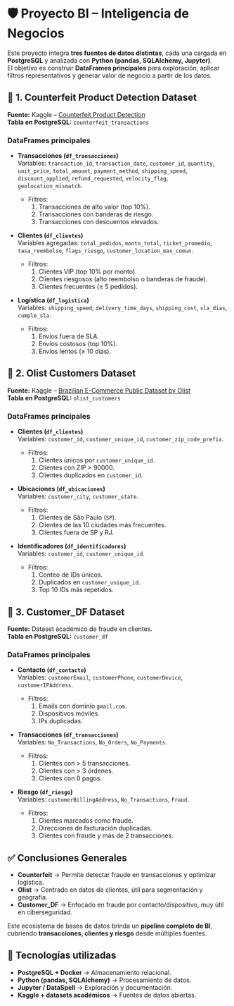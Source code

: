 # 🛡️ Proyecto BI – Inteligencia de Negocios

Este proyecto integra **tres fuentes de datos distintas**, cada una cargada en **PostgreSQL** y analizada con **Python (pandas, SQLAlchemy, Jupyter)**.  
El objetivo es construir **DataFrames principales** para exploración, aplicar filtros representativos y generar valor de negocio a partir de los datos.


## 📂 1. Counterfeit Product Detection Dataset

**Fuente:** Kaggle – [Counterfeit Product Detection](https://www.kaggle.com/datasets/aimlveera/counterfeit-product-detection-dataset)  
**Tabla en PostgreSQL:** `counterfeit_transactions`

### DataFrames principales
- **Transacciones (`df_transacciones`)**  
  Variables: `transaction_id`, `transaction_date`, `customer_id`, `quantity`, `unit_price`, `total_amount`, `payment_method`, `shipping_speed`, `discount_applied`, `refund_requested`, `velocity_flag`, `geolocation_mismatch`.  
  - Filtros:
    1. Transacciones de alto valor (top 10%).  
    2. Transacciones con banderas de riesgo.  
    3. Transacciones con descuentos elevados.

- **Clientes (`df_clientes`)**  
  Variables agregadas: `total_pedidos`, `monto_total`, `ticket_promedio`, `tasa_reembolso`, `flags_riesgo`, `customer_location_mas_comun`.  
  - Filtros:
    1. Clientes VIP (top 10% por monto).  
    2. Clientes riesgosos (alto reembolso o banderas de fraude).  
    3. Clientes frecuentes (≥ 5 pedidos).

- **Logística (`df_logistica`)**  
  Variables: `shipping_speed`, `delivery_time_days`, `shipping_cost`, `sla_dias`, `cumple_sla`.  
  - Filtros:
    1. Envíos fuera de SLA.  
    2. Envíos costosos (top 10%).  
    3. Envíos lentos (≥ 10 días).


## 📂 2. Olist Customers Dataset

**Fuente:** Kaggle – [Brazilian E-Commerce Public Dataset by Olist](https://www.kaggle.com/datasets/olistbr/brazilian-ecommerce)  
**Tabla en PostgreSQL:** `olist_customers`

### DataFrames principales
- **Clientes (`df_clientes`)**  
  Variables: `customer_id`, `customer_unique_id`, `customer_zip_code_prefix`.  
  - Filtros:
    1. Clientes únicos por `customer_unique_id`.  
    2. Clientes con ZIP > 90000.  
    3. Clientes duplicados en `customer_id`.

- **Ubicaciones (`df_ubicaciones`)**  
  Variables: `customer_city`, `customer_state`.  
  - Filtros:
    1. Clientes de São Paulo (`SP`).  
    2. Clientes de las 10 ciudades más frecuentes.  
    3. Clientes fuera de SP y RJ.

- **Identificadores (`df_identificadores`)**  
  Variables: `customer_id`, `customer_unique_id`.  
  - Filtros:
    1. Conteo de IDs únicos.  
    2. Duplicados en `customer_unique_id`.  
    3. Top 10 IDs más repetidos.



## 📂 3. Customer_DF Dataset

**Fuente:** Dataset académico de fraude en clientes.  
**Tabla en PostgreSQL:** `customer_df`

### DataFrames principales
- **Contacto (`df_contacto`)**  
  Variables: `customerEmail`, `customerPhone`, `customerDevice`, `customerIPAddress`.  
  - Filtros:
    1. Emails con dominio `gmail.com`.  
    2. Dispositivos móviles.  
    3. IPs duplicadas.

- **Transacciones (`df_transacciones`)**  
  Variables: `No_Transactions`, `No_Orders`, `No_Payments`.  
  - Filtros:
    1. Clientes con > 5 transacciones.  
    2. Clientes con > 3 órdenes.  
    3. Clientes con 0 pagos.

- **Riesgo (`df_riesgo`)**  
  Variables: `customerBillingAddress`, `No_Transactions`, `Fraud`.  
  - Filtros:
    1. Clientes marcados como fraude.  
    2. Direcciones de facturación duplicadas.  
    3. Clientes con fraude y más de 2 transacciones.



## ✅ Conclusiones Generales

- **Counterfeit** → Permite detectar fraude en transacciones y optimizar logística.  
- **Olist** → Centrado en datos de clientes, útil para segmentación y geografía.  
- **Customer_DF** → Enfocado en fraude por contacto/dispositivo, muy útil en ciberseguridad.  

Este ecosistema de bases de datos brinda un **pipeline completo de BI**, cubriendo **transacciones, clientes y riesgo** desde múltiples fuentes.



## 🚀 Tecnologías utilizadas
- **PostgreSQL + Docker** → Almacenamiento relacional.  
- **Python (pandas, SQLAlchemy)** → Procesamiento de datos.  
- **Jupyter / DataSpell** → Exploración y documentación.  
- **Kaggle + datasets académicos** → Fuentes de datos abiertas.
